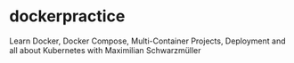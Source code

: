 # dockerpractice
Learn Docker, Docker Compose, Multi-Container Projects, Deployment and all about Kubernetes with Maximilian Schwarzmüller
